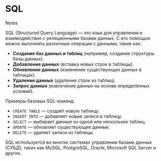 # SQL
Notes

SQL (Structured Query Language) — это язык для управления и взаимодействия с реляционными базами данных. С его помощью можно выполнять различные операции с данными, такие как:

- **Создание баз данных и таблиц** (например, создание структуры базы данных).
- **Добавление данных** (вставка новых строк в таблицы).
- **Обновление данных** (изменение существующих данных в таблицах).
- **Удаление данных** (удаление строк из таблиц).
- **Запрос данных** (извлечение данных на основе определённых условий).

Примеры базовых SQL-команд:

- `CREATE TABLE` — создаёт новую таблицу.
- `INSERT INTO` — добавляет новые записи в таблицу.
- `SELECT` — выбирает данные из одной или нескольких таблиц.
- `UPDATE` — обновляет существующие данные.
- `DELETE` — удаляет записи из таблицы.

SQL используется во многих системах управления базами данных (СУБД), таких как MySQL, PostgreSQL, Oracle, Microsoft SQL Server и других.
